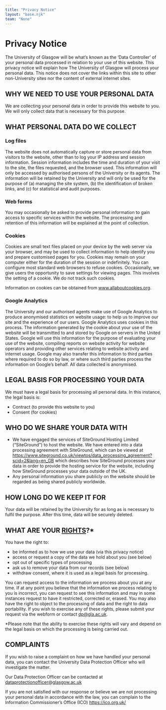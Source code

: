 ```yaml
---
title: "Privacy Notice"
layout: "base.njk"
team: "None"
---
```


# Privacy Notice


The University of Glasgow will be what’s known as the ‘Data Controller’ of your personal data processed in relation to your use of this website. This privacy notice will explain how The University of Glasgow will process your personal data. This notice does not cover the links within this site to other non-University sites nor the content of external internet sites.

WHY WE NEED TO USE YOUR PERSONAL DATA
-------------------------------------

We are collecting your personal data in order to provide this website to you. We will only collect data that is necessary for this purpose.

WHAT PERSONAL DATA DO WE COLLECT
--------------------------------

### Log files

The website does not automatically capture or store personal data from visitors to the website, other than to log your IP address and session information. Session information includes the time and duration of your visit to the site, the files requested, and the browser used. This information will only be accessed by authorised persons of the University or its agents. The information will be retained by the University and will only be used for the purpose of (a) managing the site system, (b) the identification of broken links, and (c) for statistical and audit purposes.

### Web forms

You may occasionally be asked to provide personal information to gain access to specific services within the website. The processing and retention of this information will be explained at the point of collection.

### Cookies

Cookies are small text files placed on your device by the web server via your browser, and may be used to collect information to help identify you and prepare customised pages for you. Cookies may remain on your computer either for the duration of the session or indefinitely. You can configure most standard web browsers to refuse cookies.
Occasionally, we give users the opportunity to save settings for viewing pages. This involves the setting of a cookie. We do not track such cookies.

Information on cookies can be obtained from www.allaboutcookies.org.

### Google Analytics

The University and our authorised agents make use of Google Analytics to produce anonymised statistics on website usage: to help us to improve our site and the experience of our users. Google Analytics uses cookies in this process. The information generated by the cookie about your use of the website will be transmitted to and stored by Google on servers in the United States. Google will use this information for the purpose of evaluating your use of the website, compiling reports on website activity for website operators and providing other services relating to website activity and internet usage. Google may also transfer this information to third parties where required to do so by law, or where such third parties process the information on Google’s behalf. All data collected is anonymised.

LEGAL BASIS FOR PROCESSING YOUR DATA
------------------------------------

We must have a legal basis for processing all personal data. In this instance, the legal basis is:

*   Contract (to provide this website to you)
*   Consent (for cookies)

WHO DO WE SHARE YOUR DATA WITH
------------------------------

*   We have engaged the services of SiteGround Hosting Limited (“SiteGround”) to host the website. We have entered into a data processing agreement with SiteGround, which can be viewed at https://www.siteground.co.uk/viewtos/data_processing_agreement?scid=2&lang=en_GB which describes how SiteGround processes your data in order to provide the hosting service for the website, including how SiteGround processes your data outside of the UK.
*   Any personal information you share publicly on the website should be regarded as being shared publicly worldwide.

HOW LONG DO WE KEEP IT FOR
--------------------------

Your data will be retained by the University for as long as is necessary to fulfil the purpose. After this time, data will be securely deleted.

WHAT ARE YOUR [RIGHTS](https://www.gla.ac.uk/myglasgow/dpfoioffice/gdpr/datasubjectrights/)?\*
----------------------------------------------------------------------------------------------

You have the right to:

*   be informed as to how we use your data (via this privacy notice)
*   access or request a copy of the data we hold about you (see below)
*   opt out of specific types of processing
*   ask us to remove your data from our records (see below)
*   withdraw consent, where it is used as a legal basis for processing.

You can request access to the information we process about you at any time. If at any point you believe that the information we process relating to you is incorrect, you can request to see this information and may in some instances request to have it restricted, corrected or, erased. You may also have the right to object to the processing of data and the right to data portability.
If you wish to exercise any of these rights, please submit your request via the webform or contact dp@gla.ac.uk.

\*Please note that the ability to exercise these rights will vary and depend on the legal basis on which the processing is being carried out.

COMPLAINTS
----------

If you wish to raise a complaint on how we have handled your personal data, you can contact the University Data Protection Officer who will investigate the matter.

Our Data Protection Officer can be contacted at dataprotectionofficer@glasgow.ac.uk

If you are not satisfied with our response or believe we are not processing your personal data in accordance with the law, you can complain to the Information Commissioner’s Office (ICO) https://ico.org.uk/